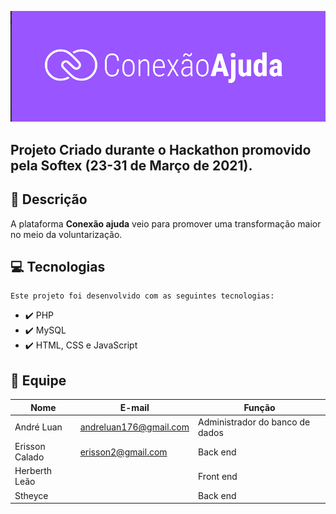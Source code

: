 ![](/public/assets/images/conexao-ajuda.png)

## Projeto Criado durante o Hackathon promovido pela Softex (23-31 de Março de 2021).

## :rocket: Descrição

  A plataforma **Conexão ajuda** veio para promover uma transformação maior no meio da voluntarização. 

## :computer: Tecnologias

    Este projeto foi desenvolvido com as seguintes tecnologias:

- :heavy_check_mark: PHP
- :heavy_check_mark: MySQL
- :heavy_check_mark: HTML, CSS e JavaScript

## 🤝 Equipe

|Nome|E-mail|Função|
| -------- | -------- | -------- |
|André Luan |andreluan176@gmail.com|Administrador do banco de dados|
|Erisson Calado |erisson2@gmail.com|Back end|
|Herberth Leão ||Front end|
|Stheyce ||Back end|
